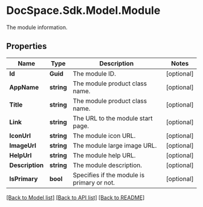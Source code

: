 # DocSpace.Sdk.Model.Module
The module information.

## Properties

Name | Type | Description | Notes
------------ | ------------- | ------------- | -------------
**Id** | **Guid** | The module ID. | [optional] 
**AppName** | **string** | The module product class name. | [optional] 
**Title** | **string** | The module product class name. | [optional] 
**Link** | **string** | The URL to the module start page. | [optional] 
**IconUrl** | **string** | The module icon URL. | [optional] 
**ImageUrl** | **string** | The module large image URL. | [optional] 
**HelpUrl** | **string** | The module help URL. | [optional] 
**Description** | **string** | The module description. | [optional] 
**IsPrimary** | **bool** | Specifies if the module is primary or not. | [optional] 

[[Back to Model list]](../README.md#documentation-for-models) [[Back to API list]](../README.md#documentation-for-api-endpoints) [[Back to README]](../README.md)


